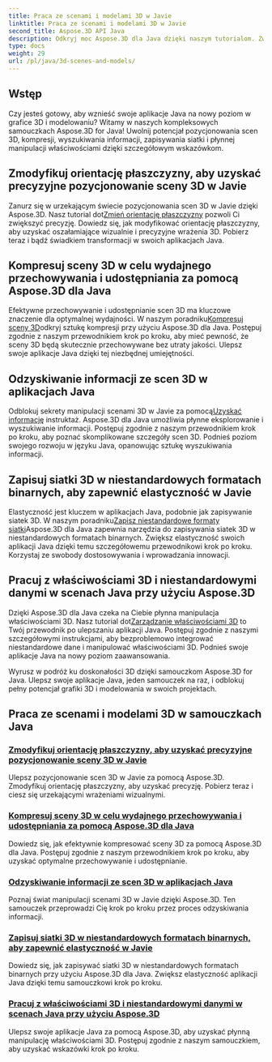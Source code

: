 ```yaml
---
title: Praca ze scenami i modelami 3D w Javie
linktitle: Praca ze scenami i modelami 3D w Javie
second_title: Aspose.3D API Java
description: Odkryj moc Aspose.3D dla Java dzięki naszym tutorialom. Zwiększ precyzję, wydajność przechowywania i manipulowanie scenami 3D w aplikacjach Java.
type: docs
weight: 29
url: /pl/java/3d-scenes-and-models/
---
```

## Wstęp

Czy jesteś gotowy, aby wznieść swoje aplikacje Java na nowy poziom w grafice 3D i modelowaniu? Witamy w naszych kompleksowych samouczkach Aspose.3D for Java! Uwolnij potencjał pozycjonowania scen 3D, kompresji, wyszukiwania informacji, zapisywania siatki i płynnej manipulacji właściwościami dzięki szczegółowym wskazówkom.

## Zmodyfikuj orientację płaszczyzny, aby uzyskać precyzyjne pozycjonowanie sceny 3D w Javie

 Zanurz się w urzekającym świecie pozycjonowania scen 3D w Javie dzięki Aspose.3D. Nasz tutorial dot[Zmień orientację płaszczyzny](./change-plane-orientation/) pozwoli Ci zwiększyć precyzję. Dowiedz się, jak modyfikować orientację płaszczyzny, aby uzyskać oszałamiające wizualnie i precyzyjne wrażenia 3D. Pobierz teraz i bądź świadkiem transformacji w swoich aplikacjach Java.

## Kompresuj sceny 3D w celu wydajnego przechowywania i udostępniania za pomocą Aspose.3D dla Java

 Efektywne przechowywanie i udostępnianie scen 3D ma kluczowe znaczenie dla optymalnej wydajności. W naszym poradniku[Kompresuj sceny 3D](./compress-3d-scenes/)odkryj sztukę kompresji przy użyciu Aspose.3D dla Java. Postępuj zgodnie z naszym przewodnikiem krok po kroku, aby mieć pewność, że sceny 3D będą skutecznie przechowywane bez utraty jakości. Ulepsz swoje aplikacje Java dzięki tej niezbędnej umiejętności.

## Odzyskiwanie informacji ze scen 3D w aplikacjach Java

 Odblokuj sekrety manipulacji scenami 3D w Javie za pomocą[Uzyskać informację](./get-scene-information/) instruktaż. Aspose.3D dla Java umożliwia płynne eksplorowanie i wyszukiwanie informacji. Postępuj zgodnie z naszym przewodnikiem krok po kroku, aby poznać skomplikowane szczegóły scen 3D. Podnieś poziom swojego rozwoju w języku Java, opanowując sztukę wyszukiwania informacji.

## Zapisuj siatki 3D w niestandardowych formatach binarnych, aby zapewnić elastyczność w Javie

 Elastyczność jest kluczem w aplikacjach Java, podobnie jak zapisywanie siatek 3D. W naszym poradniku[Zapisz niestandardowe formaty siatki](./save-custom-mesh-formats/)Aspose.3D dla Java zapewnia narzędzia do zapisywania siatek 3D w niestandardowych formatach binarnych. Zwiększ elastyczność swoich aplikacji Java dzięki temu szczegółowemu przewodnikowi krok po kroku. Korzystaj ze swobody dostosowywania i wprowadzania innowacji.

## Pracuj z właściwościami 3D i niestandardowymi danymi w scenach Java przy użyciu Aspose.3D

 Dzięki Aspose.3D dla Java czeka na Ciebie płynna manipulacja właściwościami 3D. Nasz tutorial dot[Zarządzanie właściwościami 3D](./managing-3d-properties-scenes/) to Twój przewodnik po ulepszaniu aplikacji Java. Postępuj zgodnie z naszymi szczegółowymi instrukcjami, aby bezproblemowo integrować niestandardowe dane i manipulować właściwościami 3D. Podnieś swoje aplikacje Java na nowy poziom zaawansowania.

Wyrusz w podróż ku doskonałości 3D dzięki samouczkom Aspose.3D for Java. Ulepsz swoje aplikacje Java, jeden samouczek na raz, i odblokuj pełny potencjał grafiki 3D i modelowania w swoich projektach.
## Praca ze scenami i modelami 3D w samouczkach Java
### [Zmodyfikuj orientację płaszczyzny, aby uzyskać precyzyjne pozycjonowanie sceny 3D w Javie](./change-plane-orientation/)
Ulepsz pozycjonowanie scen 3D w Javie za pomocą Aspose.3D. Zmodyfikuj orientację płaszczyzny, aby uzyskać precyzję. Pobierz teraz i ciesz się urzekającymi wrażeniami wizualnymi.
### [Kompresuj sceny 3D w celu wydajnego przechowywania i udostępniania za pomocą Aspose.3D dla Java](./compress-3d-scenes/)
Dowiedz się, jak efektywnie kompresować sceny 3D za pomocą Aspose.3D dla Java. Postępuj zgodnie z naszym przewodnikiem krok po kroku, aby uzyskać optymalne przechowywanie i udostępnianie.
### [Odzyskiwanie informacji ze scen 3D w aplikacjach Java](./get-scene-information/)
Poznaj świat manipulacji scenami 3D w Javie dzięki Aspose.3D. Ten samouczek przeprowadzi Cię krok po kroku przez proces odzyskiwania informacji.
### [Zapisuj siatki 3D w niestandardowych formatach binarnych, aby zapewnić elastyczność w Javie](./save-custom-mesh-formats/)
Dowiedz się, jak zapisywać siatki 3D w niestandardowych formatach binarnych przy użyciu Aspose.3D dla Java. Zwiększ elastyczność aplikacji Java dzięki temu samouczkowi krok po kroku.
### [Pracuj z właściwościami 3D i niestandardowymi danymi w scenach Java przy użyciu Aspose.3D](./managing-3d-properties-scenes/)
Ulepsz swoje aplikacje Java za pomocą Aspose.3D, aby uzyskać płynną manipulację właściwościami 3D. Postępuj zgodnie z naszym samouczkiem, aby uzyskać wskazówki krok po kroku.